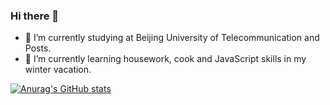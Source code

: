 ### Hi there 👋


- 🔭 I’m currently studying at Beijing University of Telecommunication and Posts.
- 🌱 I’m currently learning housework, cook and JavaScript skills in my winter vacation.


[![Anurag's GitHub stats](https://github-readme-stats.vercel.app/api?username=lwhere)](https://github.com/anuraghazra/github-readme-stats)
